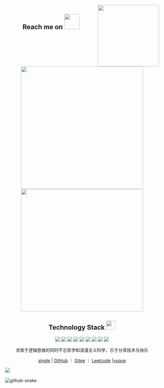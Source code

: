 <img align='right' src='https://user-images.githubusercontent.com/5713670/87202985-820dcb80-c2b6-11ea-9f56-7ec461c497c3.gif' width='200'>
<h2 align="center">Reach me on <img src="https://media.giphy.com/media/mGcNjsfWAjY5AEZNw6/giphy.gif" width="50"></h2>
<p align="center">

</p>



<p align="center">


<!-- https://github.com/anuraghazra/github-readme-stats -->
  
<img align="center" width="400" src="https://github-readme-stats-one-liard-37.vercel.app/api?username=lmliheng&theme=neon&show_icons=true&hide_border=true&show=reviews&hide_title=true" />
<!-- https://github.com/DenverCoder1/github-readme-streak-stats -->
<img align="center" width="400" src="https://streak-stats.demolab.com?user=lmliheng&theme=neon&date_format=%5BY.%5Dn.j&hide_border=true" />

<p align="center">
<h2 align="center">Technology Stack <img src="https://media.giphy.com/media/WUlplcMpOCEmTGBtBW/giphy.gif" width="30"></h2>
<p align="center">
<img src="https://img.shields.io/badge/C-00599C?style=flat-square&logo=c&logoColor=white"/>
<img src="https://img.shields.io/badge/-java-E34A86?style=flat-square&logo=java"/>
<img src="https://img.shields.io/badge/-C++-00599C?style=flat-square&logo=c"/>
<img src="https://img.shields.io/badge/-JavaScript-black?style=flat-square&logo=javascript"/>
<img src="https://img.shields.io/badge/-Nodejs-blue?style=flat-square&logo=Node.js"/>
<img src="https://img.shields.io/badge/-Expressjs-red?style=flat-square&logo=Express.js"/>
<img src="https://img.shields.io/badge/-React-yellow?style=flat-square&logo=react"/>
<img src="https://img.shields.io/badge/-Redis-black?style=flat-square&logo=redis"/>
<img src="https://img.shields.io/badge/-GitHub-black?style=flat-square&logo=github"/>
</p>
<p align="center">
求索于逻辑思维的同时不忘哲学和浪漫主义科学，乐于分享技术与快乐
</p>

<p align="center">
<a href="http://home.liheng.work/">single</a> | <a href="https://github.com/lmliheng">GitHub</a> ｜ <a href="https://gitee.com/liheng1111">Gitee</a> ｜ <a href="">Leetcode</a> |<a href="https://www.yuque.com/liheng-mcyf8">yuque</a>
</p>

  <div>
    <a href="http://home.liheng.work/">
      <img src="https://readme-typing-svg.demolab.com?font=Fira+Code&pause=1000&width=435&lines=console.log(%22Hello%2C%20World%22);努力进步每一天，阿恒加油版上线&center=true&size=27" />
    </a>
  </div>

  <!-- knock code pictures 敲代码的图片 -->
  <picture>
    <source media="(prefers-color-scheme: dark)" srcset="https://cdn.jsdelivr.net/gh/sun0225SUN/sun0225SUN/assets/images/coding.gif" />
    <source media="(prefers-color-scheme: light)" srcset="https://cdn.jsdelivr.net/gh/sun0225SUN/sun0225SUN/assets/images/developer.svg" height="225px" />
  </picture>

  <!-- for beauty 留个空行好看点 -->
  <div>&nbsp;</div>

  <!-- profile logo 个人资料徽标 -->
 

  <!-- Snake Code Contribution Map 贪吃蛇代码贡献图 -->
  <picture>
    <source media="(prefers-color-scheme: dark)" srcset="https://cdn.jsdelivr.net/gh/sun0225SUN/sun0225SUN/profile-snake-contrib/github-contribution-grid-snake-dark.svg" />
    <source media="(prefers-color-scheme: light)" srcset="https://cdn.jsdelivr.net/gh/sun0225SUN/sun0225SUN/profile-snake-contrib/github-contribution-grid-snake.svg" />
    <img alt="github-snake" src="https://cdn.jsdelivr.net/gh/sun0225SUN/sun0225SUN/profile-snake-contrib/github-contribution-grid-snake-dark.svg" />
  </picture>

</div>






